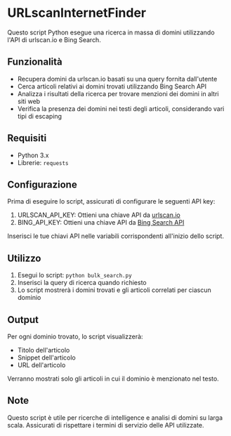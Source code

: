 # URLscanInternetFinder

Questo script Python esegue una ricerca in massa di domini utilizzando l'API di urlscan.io e Bing Search.

## Funzionalità

- Recupera domini da urlscan.io basati su una query fornita dall'utente
- Cerca articoli relativi ai domini trovati utilizzando Bing Search API
- Analizza i risultati della ricerca per trovare menzioni dei domini in altri siti web
- Verifica la presenza dei domini nei testi degli articoli, considerando vari tipi di escaping

## Requisiti

- Python 3.x
- Librerie: `requests`

## Configurazione

Prima di eseguire lo script, assicurati di configurare le seguenti API key:

1. URLSCAN_API_KEY: Ottieni una chiave API da [urlscan.io](https://urlscan.io/)
2. BING_API_KEY: Ottieni una chiave API da [Bing Search API](https://www.microsoft.com/en-us/bing/apis/bing-web-search-api)

Inserisci le tue chiavi API nelle variabili corrispondenti all'inizio dello script.

## Utilizzo

1. Esegui lo script: `python bulk_search.py`
2. Inserisci la query di ricerca quando richiesto
3. Lo script mostrerà i domini trovati e gli articoli correlati per ciascun dominio

## Output

Per ogni dominio trovato, lo script visualizzerà:
- Titolo dell'articolo
- Snippet dell'articolo
- URL dell'articolo

Verranno mostrati solo gli articoli in cui il dominio è menzionato nel testo.

## Note

Questo script è utile per ricerche di intelligence e analisi di domini su larga scala. Assicurati di rispettare i termini di servizio delle API utilizzate.